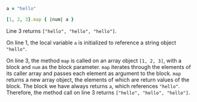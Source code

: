 ```ruby
a = "hello"

[1, 2, 3].map { |num| a }
```
Line 3 returns `["hello", "hello", "hello"]`.

On line 1, the local variable `a` is initialized to reference a string object `"hello"`.

On line 3, the method `map` is called on an array object `[1, 2, 3]`, with a block and `num` as the block parameter. `map` iterates through the elements of its caller array and passes each element as argument to the block. `map` returns a new array object, the elements of which are return values of the block. The block we have always returns `a`, which references `"hello"`. Therefore, the method call on line 3 returns `["hello", "hello", "hello"]`.